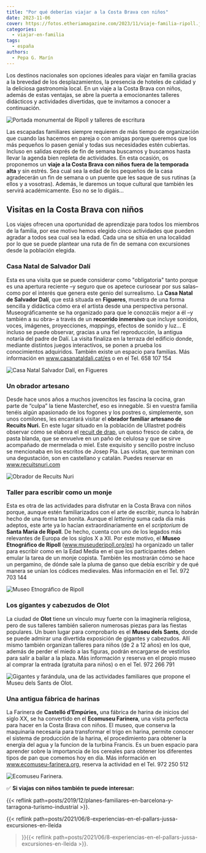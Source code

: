 ```yaml
---
title: "Por qué deberías viajar a la Costa Brava con niños"
date: 2023-11-06
cover: https://fotos.etheriamagazine.com/2023/11/viaje-familia-ripoll.jpg
categories: 
  - viajar-en-familia
tags: 
  - españa
authors: 
  - Pepa G. Marín
---
```


Los destinos nacionales son opciones ideales para viajar en familia gracias a la 
brevedad de los desplazamientos, la presencia de hoteles de calidad y la deliciosa 
gastronomía local. En un viaje a la Costa Brava con niños, además de estas ventajas, se 
abre la puerta a emocionantes talleres didácticos y actividades divertidas, que te 
invitamos a conocer a continuación. 

![Portada monumental de Ripoll y talleres de escritura](https://fotos.etheriamagazine.com/2023/11/viaje-familia-ripoll.jpg "Portalada monumental de Santa María de Ripoll. © D. Espada/ Arxiu Imatges PTCBG")

Las escapadas familiares siempre requieren de más tiempo de organización que cuando las 
hacemos en pareja o con amigas porque queremos que los más pequeños lo pasen genial y 
todas sus necesidades estén cubiertas. Incluso en salidas exprés de fin de semana 
buscamos y buscamos hasta llevar la agenda bien repleta de actividades. En esta ocasión, 
os proponemos un **viaje a la Costa Brava con niños fuera de la temporada alta** y sin 
estrés. Sea cual sea la edad de los pequeños de la casa agradecerán un fin de semana o 
un puente que les saque de sus rutinas (a ellos y a vosotras). Además, le daremos un 
toque cultural que también les servirá académicamente. Eso no se lo digáis... 

## Visitas en la Costa Brava con niños

Los viajes ofrecen una oportunidad de aprendizaje para todos los miembros de la familia, 
por ese motivo hemos elegido cinco actividades que pueden agradar a todos sea cual sea 
la edad. Cada una se sitúa en una localidad por lo que se puede plantear una ruta de fin 
de semana con excursiones desde la población elegida. 

### Casa Natal de Salvador Dalí

Esta es una visita que se puede considerar como "obligatoria" tanto porque es una 
apertura reciente –y seguro que os apetece curiosear por sus salas– como por el interés 
que genera este genio del surrealismo. La **Casa Natal de Salvador Dalí**, que está 
situada en **Figueres**, muestra de una forma sencilla y didáctica cómo era el artista 
desde una perspectiva personal. Museográficamente se ha organizado para que le conozcáis 
mejor a él –y también a su obra– a través de un **recorrido inmersivo** que incluye 
sonidos, voces, imágenes, proyecciones, _mappings_, efectos de sonido y luz... E incluso 
se puede observar, gracias a una fiel reproducción, la antigua notaría del padre de 
Dalí. La visita finaliza en la terraza del edificio donde, mediante distintos juegos 
interactivos, se ponen a prueba los conocimientos adquiridos. También existe un espacio 
para familias. Más información en www.casanataldali.cat/es o en el Tel. 658 107 154 

![Casa Natal Salvador Dalí, en Figueres](https://fotos.etheriamagazine.com/2023/11/casa-sali-figueres.jpg "Casa Natal de Salvador Dalí, en Figueres. © Jordi Puig")

### Un obrador artesano  

Desde hace unos años a muchos jovencitos les fascina la cocina, gran parte de “culpa” la 
tiene Masterchef, eso es innegable. Si en vuestra familia tenéis algún apasionado de los 
fogones y los postres o, simplemente, son unos comilones, les encantará visitar el 
**obrador familiar artesano de Recuits Nuri.** En este lugar situado en la población de 
Ullastret podréis observar cómo se elabora el [recuit de 
drap](https://elpais.com/gastronomia/el-comidista/2023/01/09/articulo/1673262858_402262.html), 
un queso fresco de cabra, de pasta blanda, que se envuelve en un paño de celulosa y que 
se sirve acompañado de mermelada o miel. Este exquisito y sencillo postre incluso se 
mencionaba en los escritos de Josep Pla. Las visitas, que terminan con una degustación, 
son en castellano y catalán. Puedes reservar en www.recuitsnuri.com 

![Obrador de Recuits Nuri](https://fotos.etheriamagazine.com/2023/11/taller-queso-recuits-nuri.jpg "Obrador de Recuits Nuri. © Arxiu fotogràfic de visitempordanet")

### Taller para escribir como un monje

Esta es otra de las actividades para disfrutar en la Costa Brava con niños porque, 
aunque estén familiarizados con el arte de escribir, nunca lo habrán hecho de una forma 
tan bonita. Aunque el _lettering_ suma cada día más adeptos, este arte ya lo hacían 
extraordinariamente en el _scriptorium_ de **Santa María de Ripoll**. De hecho, cuenta 
con uno de los legados más relevantes de Europa de los siglos X a XII. Por este motivo, 
el **Museo Etnográfico de Ripoll** (www.museuderipoll.org/es) ha organizado un taller 
para escribir como en la Edad Media en el que los participantes deben emular la tarea de 
un monje copista. También les mostrarán cómo se hace un pergamino, de dónde sale la 
pluma de ganso que debía escribir y de qué manera se unían los códices medievales. Más 
información en el Tel. 972 703 144 

![Museo Etnográfico de Ripoll](https://fotos.etheriamagazine.com/2023/11/20160419_161832-800x450-1.jpg "© Museo Etnográfico de Ripoll")

### Los gigantes y cabezudos de Olot

La ciudad de **Olot** tiene un vínculo muy fuerte con la imaginería religiosa, pero de 
sus talleres también salieron numerosas piezas para las fiestas populares. Un buen lugar 
para comprobarlo es el **Museu dels Sants**, donde se puede admirar una divertida 
exposición de gigantes y cabezudos. Allí mismo también organizan talleres para niños (de 
2 a 12 años) en los que, además de perder el miedo a las figuras, podrán encargarse de 
vestirlos para salir a bailar a la plaza. Más información y reserva en el propio museo 
al comprar la entrada (gratuita para niños) o en el Tel. 972 266 791 

![Gigantes y farándula, una de las actividades familiares que propone el Museu dels Sants de Olot.](https://fotos.etheriamagazine.com/2023/11/Museu-Sants-Olot-familias.jpg "Gigantes y farándula, una de las actividades familiares del Museu dels Sants de Olot.")

### Una antigua fábrica de harinas

La Farinera de **Castelló d’Empúries,** una fábrica de harina de inicios del siglo XX, 
se ha convertido en el **Ecomuseu Farinera**, una visita perfecta para hacer en la Costa 
Brava con niños. El museo, que conserva la maquinaria necesaria para transformar el 
trigo en harina, permite conocer el sistema de producción de la harina, el procedimiento 
para obtener la energía del agua y la funcion de la turbina Francis. Es un buen espacio 
para aprender sobre la importancia de los cereales para obtener los diferentes tipos de 
pan que comemos hoy en día. Más información en www.ecomuseu-farinera.org, reserva la 
actividad en el Tel. 972 250 512 

![Ecomuseu Farinera.](https://fotos.etheriamagazine.com/2023/11/ecomuseo-farinera.jpg "Ecomuseu Farinera, una visita didáctica en la Costa Brava con niños. © Jordi Cassu")

✅ **Si viajas con niños también te puede interesar:** 

{{< reflink 
path=posts/2019/12/planes-familiares-en-barcelona-y-tarragona-turismo-industrial >}}. 

{{< reflink path=posts/2021/06/8-experiencias-en-el-pallars-jussa-excursiones-en-lleida 
>}}{{< reflink 
path=posts/2021/06/8-experiencias-en-el-pallars-jussa-excursiones-en-lleida >}}.
